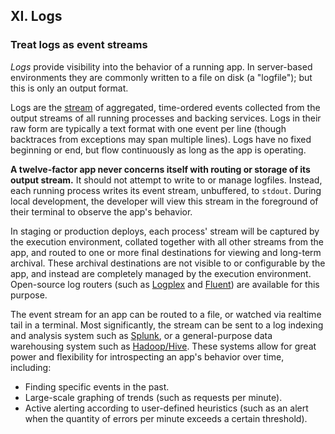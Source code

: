 ## XI. Logs
### Treat logs as event streams

*Logs* provide visibility into the behavior of a running app.  In server-based environments they are commonly written to a file on disk (a "logfile"); but this is only an output format.

Logs are the [stream](http://adam.heroku.com/past/2011/4/1/logs_are_streams_not_files/) of aggregated, time-ordered events collected from the output streams of all running processes and backing services.  Logs in their raw form are typically a text format with one event per line (though backtraces from exceptions may span multiple lines).  Logs have no fixed beginning or end, but flow continuously as long as the app is operating.

**A twelve-factor app never concerns itself with routing or storage of its output stream.**  It should not attempt to write to or manage logfiles.  Instead, each running process writes its event stream, unbuffered, to `stdout`.  During local development, the developer will view this stream in the foreground of their terminal to observe the app's behavior.

In staging or production deploys, each process' stream will be captured by the execution environment, collated together with all other streams from the app, and routed to one or more final destinations for viewing and long-term archival.  These archival destinations are not visible to or configurable by the app, and instead are completely managed by the execution environment.  Open-source log routers (such as [Logplex](https://github.com/heroku/logplex) and [Fluent](https://github.com/fluent/fluentd)) are available for this purpose.  

The event stream for an app can be routed to a file, or watched via realtime tail in a terminal.  Most significantly, the stream can be sent to a log indexing and analysis system such as [Splunk](http://www.splunk.com/), or a general-purpose data warehousing system such as [Hadoop/Hive](http://hive.apache.org/).  These systems allow for great power and flexibility for introspecting an app's behavior over time, including:

* Finding specific events in the past.
* Large-scale graphing of trends (such as requests per minute).
* Active alerting according to user-defined heuristics (such as an alert when the quantity of errors per minute exceeds a certain threshold).